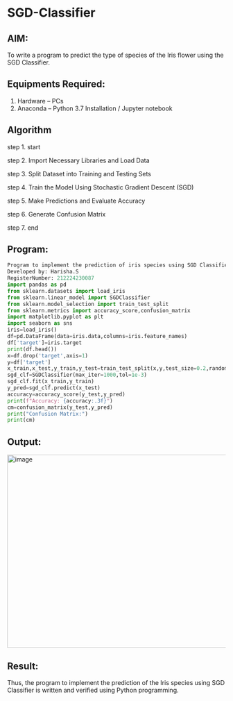 # SGD-Classifier
## AIM:
To write a program to predict the type of species of the Iris flower using the SGD Classifier.

## Equipments Required:
1. Hardware – PCs
2. Anaconda – Python 3.7 Installation / Jupyter notebook

## Algorithm
step 1. start

step 2. Import Necessary Libraries and Load Data

step 3. Split Dataset into Training and Testing Sets

step 4. Train the Model Using Stochastic Gradient Descent (SGD)

step 5. Make Predictions and Evaluate Accuracy

step 6. Generate Confusion Matrix

step 7. end

## Program:

```python
Program to implement the prediction of iris species using SGD Classifier.
Developed by: Harisha.S
RegisterNumber: 212224230087
import pandas as pd 
from sklearn.datasets import load_iris
from sklearn.linear_model import SGDClassifier
from sklearn.model_selection import train_test_split
from sklearn.metrics import accuracy_score,confusion_matrix
import matplotlib.pyplot as plt
import seaborn as sns
iris=load_iris()
df=pd.DataFrame(data=iris.data,columns=iris.feature_names)
df['target']=iris.target
print(df.head())
x=df.drop('target',axis=1)
y=df['target']
x_train,x_test,y_train,y_test=train_test_split(x,y,test_size=0.2,random_state=42)
sgd_clf=SGDClassifier(max_iter=1000,tol=1e-3)
sgd_clf.fit(x_train,y_train)
y_pred=sgd_clf.predict(x_test)
accuracy=accuracy_score(y_test,y_pred)
print(f"Accuracy: {accuracy:.3f}")
cm=confusion_matrix(y_test,y_pred)
print("Confusion Matrix:")
print(cm)
```

## Output:
<img width="979" height="445" alt="image" src="https://github.com/user-attachments/assets/5d74e366-7b1a-421a-b07f-7ab7cdb9862f" />

## Result:
Thus, the program to implement the prediction of the Iris species using SGD Classifier is written and verified using Python programming.
